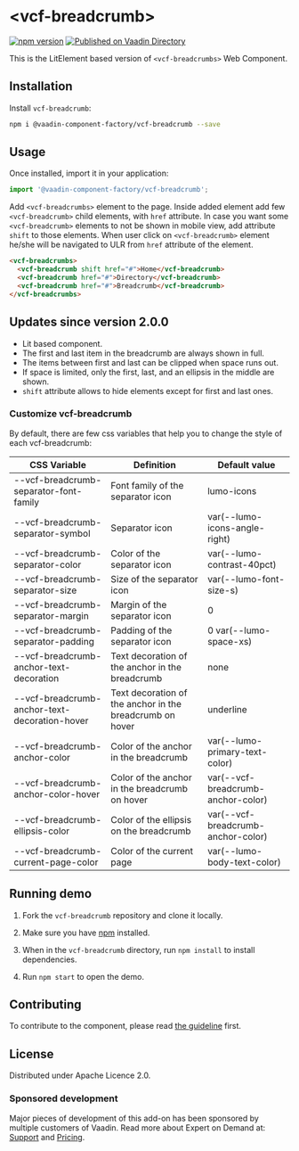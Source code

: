 # &lt;vcf-breadcrumb&gt;

[![npm version](https://badgen.net/npm/v/@vaadin-component-factory/vcf-breadcrumb)](https://www.npmjs.com/package/@vaadin-component-factory/vcf-breadcrumb)
[![Published on Vaadin Directory](https://img.shields.io/badge/Vaadin%20Directory-published-00b4f0.svg)](https://vaadin.com/directory/component/vaadin-component-factoryvcf-breadcrumb)

This is the LitElement based version of `<vcf-breadcrumbs>` Web Component.

## Installation

Install `vcf-breadcrumb`:

```sh
npm i @vaadin-component-factory/vcf-breadcrumb --save
```

## Usage

Once installed, import it in your application:

```js
import '@vaadin-component-factory/vcf-breadcrumb';
```

Add `<vcf-breadcrumbs>` element to the page. Inside added element add few `<vcf-breadcrumb>` child elements, with `href` attribute. In case you want some `<vcf-breadcrumb>` elements to not be shown in mobile view, add attribute `shift` to those elements. When user click on `<vcf-breadcrumb>` element he/she will be navigated to ULR from `href` attribute of the element.

```html
<vcf-breadcrumbs>
  <vcf-breadcrumb shift href="#">Home</vcf-breadcrumb>
  <vcf-breadcrumb href="#">Directory</vcf-breadcrumb>
  <vcf-breadcrumb href="#">Breadcrumb</vcf-breadcrumb>
</vcf-breadcrumbs>
```

## Updates since version 2.0.0

- Lit based component.
- The first and last item in the breadcrumb are always shown in full.
- The items between first and last can be clipped when space runs out.
- If space is limited, only the first, last, and an ellipsis in the middle are shown.
- `shift` attribute allows to hide elements except for first and last ones.

### Customize vcf-breadcrumb

By default, there are few css variables that help you to change the style of each vcf-breadcrumb:

| CSS Variable | Definition | Default value |
|--------------|------------|---------------|
| --vcf-breadcrumb-separator-font-family | Font family of the separator icon | lumo-icons |
| --vcf-breadcrumb-separator-symbol | Separator icon  | var(--lumo-icons-angle-right) |
| --vcf-breadcrumb-separator-color | Color of the separator icon    | var(--lumo-contrast-40pct) |
| --vcf-breadcrumb-separator-size | Size of the separator icon | var(--lumo-font-size-s) |  
| --vcf-breadcrumb-separator-margin | Margin of the separator icon | 0 |    
| --vcf-breadcrumb-separator-padding | Padding of the separator icon | 0 var(--lumo-space-xs) |    
| --vcf-breadcrumb-anchor-text-decoration | Text decoration of the anchor in the breadcrumb | none |    
| --vcf-breadcrumb-anchor-text-decoration-hover | Text decoration of the anchor in the breadcrumb on hover | underline |    
| --vcf-breadcrumb-anchor-color | Color of the anchor in the breadcrumb | var(--lumo-primary-text-color) |   
| --vcf-breadcrumb-anchor-color-hover  | Color of the anchor in the breadcrumb on hover | var(--vcf-breadcrumb-anchor-color) | 
| --vcf-breadcrumb-ellipsis-color | Color of the ellipsis on the breadcrumb | var(--vcf-breadcrumb-anchor-color) | 
| --vcf-breadcrumb-current-page-color | Color of the current page | var(--lumo-body-text-color) |  

## Running demo

1. Fork the `vcf-breadcrumb` repository and clone it locally.

1. Make sure you have [npm](https://www.npmjs.com/) installed.

1. When in the `vcf-breadcrumb` directory, run `npm install` to install dependencies.

1. Run `npm start` to open the demo.

## Contributing

To contribute to the component, please read [the guideline](https://github.com/vaadin/vaadin-core/blob/master/CONTRIBUTING.md) first.

## License
Distributed under Apache Licence 2.0. 

### Sponsored development
Major pieces of development of this add-on has been sponsored by multiple customers of Vaadin. Read more about Expert on Demand at: [Support](https://vaadin.com/support) and [Pricing](https://vaadin.com/pricing).
